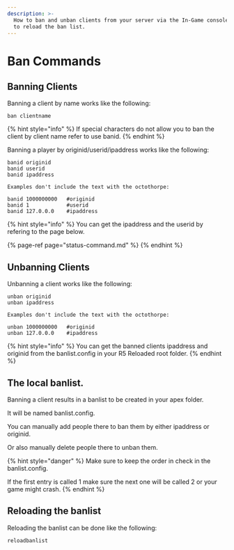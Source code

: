 ```yaml
---
description: >-
  How to ban and unban clients from your server via the In-Game console and how
  to reload the ban list.
---
```


# Ban Commands

## Banning Clients

Banning a client by name works like the following:

```
ban clientname
```

{% hint style="info" %}
 If special characters do not allow you to ban the client by client name refer to use banid.
{% endhint %}

Banning a player by originid/userid/ipaddress works like the following:

```text
banid originid
banid userid
banid ipaddress

Examples don't include the text with the octothorpe:

banid 1000000000   #originid
banid 1            #userid
banid 127.0.0.0    #ipaddress
```

{% hint style="info" %}
You can get the ipaddress and the userid by refering to the page below.

{% page-ref page="status-command.md" %}
{% endhint %}

## Unbanning Clients

Unbanning a client works like the following:

```text
unban originid
unban ipaddress

Examples don't include the text with the octothorpe:

unban 1000000000   #originid
unban 127.0.0.0    #ipaddress
```

{% hint style="info" %}
You can get the banned clients ipaddress and originid from the banlist.config in your R5 Reloaded root folder.
{% endhint %}

## The local banlist.

Banning a client results in a banlist to be created in your apex folder.

It will be named banlist.config.

You can manually add people there to ban them by either ipaddress or originid.

Or also manually delete people there to unban them.

{% hint style="danger" %}
Make sure to keep the order in check in the banlist.config.

If the first entry is called 1 make sure the next one will be called 2 or your game might crash.
{% endhint %}

## Reloading the banlist

Reloading the banlist can be done like the following:

```text
reloadbanlist
```



